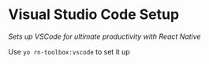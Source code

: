 # Visual Studio Code Setup

*Sets up VSCode for ultimate productivity with React Native*

Use `yo rn-toolbox:vscode` to set it up
